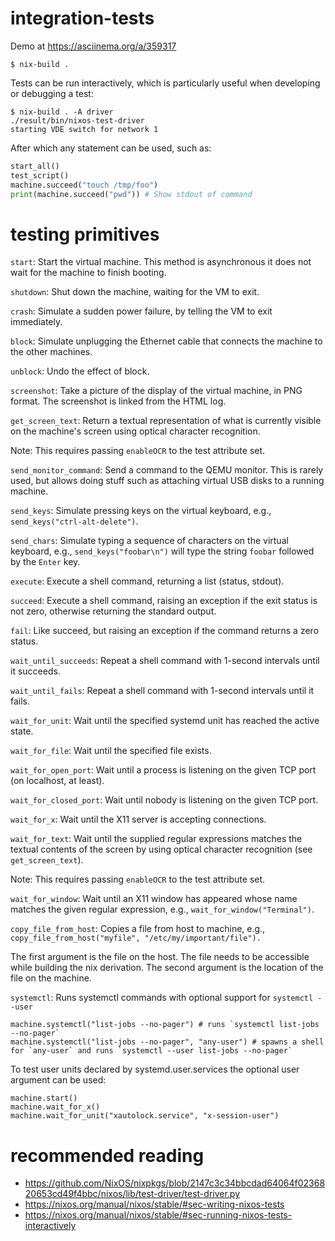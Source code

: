 # integration-tests

Demo at https://asciinema.org/a/359317

```shell
$ nix-build .
```

Tests can be run interactively, which is particularly useful when developing or debugging a test:

```shell
$ nix-build . -A driver
./result/bin/nixos-test-driver
starting VDE switch for network 1
```

After which any statement can be used, such as:

```python
start_all()
test_script()
machine.succeed("touch /tmp/foo")
print(machine.succeed("pwd")) # Show stdout of command
```

# testing primitives

```start```:
Start the virtual machine. This method is asynchronous  it does not wait for the machine to finish booting.

```shutdown```:
Shut down the machine, waiting for the VM to exit.

```crash```:
Simulate a sudden power failure, by telling the VM to exit immediately.

```block```:
Simulate unplugging the Ethernet cable that connects the machine to the other machines.

```unblock```:
Undo the effect of block.

```screenshot```:
Take a picture of the display of the virtual machine, in PNG format. The screenshot is linked from the HTML log.

```get_screen_text```:
Return a textual representation of what is currently visible on the machine's screen using optical character recognition.

Note: This requires passing `enableOCR` to the test attribute set.

```send_monitor_command```:
Send a command to the QEMU monitor. This is rarely used, but allows doing stuff such as attaching virtual USB disks to a running machine.

```send_keys```:
Simulate pressing keys on the virtual keyboard, e.g., `send_keys("ctrl-alt-delete")`.

```send_chars```:
Simulate typing a sequence of characters on the virtual keyboard, e.g., `send_keys("foobar\n")` will type the string `foobar` followed by the `Enter` key.

```execute```:
Execute a shell command, returning a list (status, stdout).

```succeed```:
Execute a shell command, raising an exception if the exit status is not zero, otherwise returning the standard output.

```fail```:
Like succeed, but raising an exception if the command returns a zero status.

```wait_until_succeeds```:
Repeat a shell command with 1-second intervals until it succeeds.

```wait_until_fails```:
Repeat a shell command with 1-second intervals until it fails.

```wait_for_unit```:
Wait until the specified systemd unit has reached the active state.

```wait_for_file```:
Wait until the specified file exists.

```wait_for_open_port```:
Wait until a process is listening on the given TCP port (on localhost, at least).

```wait_for_closed_port```:
Wait until nobody is listening on the given TCP port.

```wait_for_x```:
Wait until the X11 server is accepting connections.

```wait_for_text```:
Wait until the supplied regular expressions matches the textual contents of the screen by using optical character recognition (see `get_screen_text`).

Note: This requires passing `enableOCR` to the test attribute set.

```wait_for_window```:
Wait until an X11 window has appeared whose name matches the given regular expression, e.g., `wait_for_window("Terminal")`.

```copy_file_from_host```:
Copies a file from host to machine, e.g., `copy_file_from_host("myfile", "/etc/my/important/file").`

The first argument is the file on the host. The file needs to be accessible while building the nix derivation. The second argument is the location of the file on the machine.

```systemctl```:
Runs systemctl commands with optional support for `systemctl --user`

```
machine.systemctl("list-jobs --no-pager") # runs `systemctl list-jobs --no-pager`
machine.systemctl("list-jobs --no-pager", "any-user") # spawns a shell for `any-user` and runs `systemctl --user list-jobs --no-pager`
```

To test user units declared by systemd.user.services the optional user argument can be used:

```
machine.start()
machine.wait_for_x()
machine.wait_for_unit("xautolock.service", "x-session-user")
```

# recommended reading

- https://github.com/NixOS/nixpkgs/blob/2147c3c34bbcdad64064f0236820653cd49f4bbc/nixos/lib/test-driver/test-driver.py
- https://nixos.org/manual/nixos/stable/#sec-writing-nixos-tests
- https://nixos.org/manual/nixos/stable/#sec-running-nixos-tests-interactively
